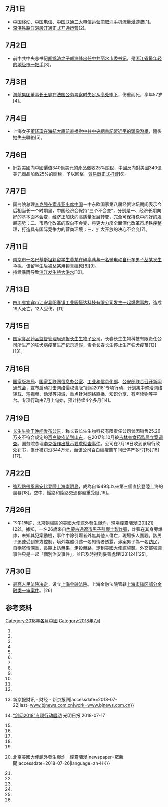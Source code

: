 <noinclude>  </noinclude>

## 7月1日

  - [中国移动](https://zh.wikipedia.org/wiki/中国移动 "wikilink")、[中国电信](https://zh.wikipedia.org/wiki/中国电信 "wikilink")、[中国联通三大](https://zh.wikipedia.org/wiki/中国联通 "wikilink")[电信运营商取消手机](https://zh.wikipedia.org/wiki/电信运营商 "wikilink")[流量](https://zh.wikipedia.org/wiki/网络流量 "wikilink")[漫游费](https://zh.wikipedia.org/wiki/漫游 "wikilink")\[1\]。
  - [深湛铁路江湛段开通正式开通运营](../Page/深湛铁路.md "wikilink")\[2\]。

## 7月2日

  - 前中共中央总书记[胡锦涛之子](../Page/胡锦涛.md "wikilink")[胡海峰出任中共](../Page/胡海峰.md "wikilink")[丽水市委书记](https://zh.wikipedia.org/wiki/丽水 "wikilink")，是[浙江省最年轻的](../Page/浙江省.md "wikilink")[地级市一把手](../Page/地级市.md "wikilink")\[3\]。

## 7月3日

  - [海航集团董事长](../Page/海航集团.md "wikilink")[王健在](../Page/王健_\(1961年\).md "wikilink")[法国公务考察时失足从高处堕下](https://zh.wikipedia.org/wiki/法国 "wikilink")，伤重而死，享年57岁\[4\]。

## 7月4日

  - 上海女子[董瑤瓊在](https://zh.wikipedia.org/wiki/董瑤瓊 "wikilink")[海航大廈前直播對中共中央總書記](https://zh.wikipedia.org/wiki/海航集團 "wikilink")[習近平的](https://zh.wikipedia.org/wiki/習近平 "wikilink")[頭像潑墨](../Page/習近平畫像潑墨事件.md "wikilink")，隨後她失去聯絡\[5\]。

## 7月6日

  - 針對美國向中國價值340億美元的產品徵收25%[關稅](https://zh.wikipedia.org/wiki/特朗普關稅 "wikilink")，中國反向對美國340億美元商品加徵25%的關稅，予以回擊，[貿易戰正式打響](https://zh.wikipedia.org/wiki/2018年中美貿易爭端 "wikilink")\[6\]。

## 7月7日

  - 国务院总理[李克强在](../Page/李克强.md "wikilink")[索非亚出席中国](https://zh.wikipedia.org/wiki/索非亚 "wikilink")－中东欧国家第八届经贸论坛期间表示今后相当长一个时期里，中国经济会保持“三个不会变”，分别是一、经济长期向好的基本面不会变，经济正加快向高质量发展转变，完全可保持稳中向好的发展态势；二、市场化改革的取向不会变，将更大力度全面深化改革市场秩序整理，打造具有国际竞争力的营商环境；三、扩大开放的决心不会变\[7\]。

## 7月11日

  - [南京市一名](https://zh.wikipedia.org/wiki/南京市 "wikilink")[巴基斯坦籍留学生莫某在碑亭巷与一名骑电动自行车男子丛某发生争执](../Page/巴基斯坦.md "wikilink")，该留学生后被丛某用锁具[砸死](https://zh.wikipedia.org/wiki/2018年南京巴基斯坦留学生命案 "wikilink")\[8\]\[9\]。
  - 持续暴雨导致[涪江发生特大洪水](../Page/涪江.md "wikilink")\[10\]。

## 7月13日

  - [四川省](../Page/四川省.md "wikilink")[宜宾市](../Page/宜宾市.md "wikilink")[江安县](../Page/江安县.md "wikilink")[阳春镇工业园恒达科技有限公司发生一起爆燃事故](https://zh.wikipedia.org/wiki/阳春镇 "wikilink")，造成19人死亡，12人受伤。\[11\]

## 7月15日

  - [国家食品药品监督管理局通报](../Page/国家食品药品监督管理局.md "wikilink")[长生生物子公司](../Page/长生生物.md "wikilink")，长春长生生物科技有限责任公司所生产的[狂犬病疫苗生产记录造假](../Page/狂犬病疫苗.md "wikilink")，责令长春长生停止生产狂犬疫苗\[12\]\[13\]。

## 7月16日

  - [国家版权局](../Page/国家版权局.md "wikilink")、[国家互联网信息办公室](https://zh.wikipedia.org/wiki/国家互联网信息办公室 "wikilink")、[工业和信息化部](https://zh.wikipedia.org/wiki/工业和信息化部 "wikilink")、[公安部联合召开新闻通气会](https://zh.wikipedia.org/wiki/中国公安部 "wikilink")，宣布启动打击网络侵权盗版“剑网2018”专项行动，计划集中整治网络转载、短视频、动漫等领域，重点针对网络直播、知识分享、有声读物等平台。专项行动由7月上旬始，预计持续4个多月\[14\]。

## 7月19日

  - [长生生物于晚间发布公告](../Page/长生生物.md "wikilink")，称长春长生生物科技有限责任公司曾因销售25.26万支不符合规定的[百白破疫苗到](../Page/百白破疫苗.md "wikilink")[山东](https://zh.wikipedia.org/wiki/山东省 "wikilink")，在2017年10月被[吉林省食药监局立案调查](../Page/吉林省.md "wikilink")。国务院总理[李克强作出批示要求彻查事件](../Page/李克强.md "wikilink")。公司在7月18日收到该局行政处罚书，累计被罚没344万元，而该公司百白破疫苗车间已停产多时\[15\]\[16\]\[17\]。

## 7月22日

  - [強烈熱帶風暴安比登陸](../Page/2018年強烈熱帶風暴安比.md "wikilink")[上海](https://zh.wikipedia.org/wiki/上海 "wikilink")[崇明島](https://zh.wikipedia.org/wiki/崇明島 "wikilink")，成為自1949年以來第三個直接登陸上海的風暴\[18\]。空中、鐵路和陸路交通都嚴重受阻\[19\]。

## 7月26日

  - 下午1時許，北京[朝陽區的](../Page/朝阳区_\(北京市\).md "wikilink")[美國大使館外發生爆炸](../Page/美国驻华大使馆.md "wikilink")，現場煙霧瀰漫\[20\]\[21\]\[22\]。據知，一名26歲來自[內蒙古](https://zh.wikipedia.org/wiki/內蒙古 "wikilink")[通遼市男子引爆](https://zh.wikipedia.org/wiki/通遼市 "wikilink")[土製炸彈](https://zh.wikipedia.org/wiki/土製炸彈 "wikilink")，炸彈在其身旁爆炸，未知其犯案動機，事件中除引爆者外無其他人傷亡，現場多人圍觀。該男子迅速受到警方控制，境外媒體引述一名知情者透露，涉案男子為一名[訪民](https://zh.wikipedia.org/wiki/上訪 "wikilink")，自稱冤情深重，長期上訪無果，走投無路，遂到美國大使館施襲。外交部強調事件只是一起「個別治安事件」，並已及時得到妥善處理\[23\]\[24\]\[25\]。

## 7月30日

  - [最高人民法院决定](https://zh.wikipedia.org/wiki/最高人民法院 "wikilink")，设立[上海金融法院](../Page/上海金融法院.md "wikilink")。上海金融法院管辖[上海市辖区部分金融类一审案件](https://zh.wikipedia.org/wiki/上海市 "wikilink")。\[26\]

## 参考资料

[Category:2018年各月中國](https://zh.wikipedia.org/wiki/Category:2018年各月中國 "wikilink")
[Category:2018年7月](https://zh.wikipedia.org/wiki/Category:2018年7月 "wikilink")

1.

2.

3.

4.

5.

6.

7.

8.

9.

10.

11.

12.

13. 新京报财讯 - 财经 -
    新京报网|accessdate=2018-07-22|last=www.bjnews.com.cn|work=www.bjnews.com.cn}}

14. [“剑网2018”专项行动启动](http://www.xinhuanet.com/zgjx/2018-07/17/c_137329938.htm)
    光明日报 2018-07-17

15.
16.
17.

18.

19.

20.
    北京美國大使館外發生爆炸　煙霧瀰漫|newspaper=眾新聞|accessdate=2018-07-26|language=zh-HK}}

21.

22.

23.

24.

25.

26.